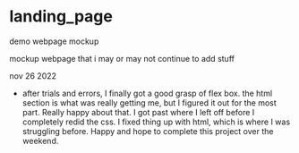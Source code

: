 # landing_page
demo webpage mockup

mockup webpage that i may or may not continue to add stuff

nov 26 2022
- after trials and errors, I finally got a good grasp of flex box. the html section is what was really getting me, but I figured it out for the most part. Really happy about that. I got past where I left off before I completely redid the css. I fixed thing up with html, which is where I was struggling before. Happy and hope to complete this project over the weekend.
